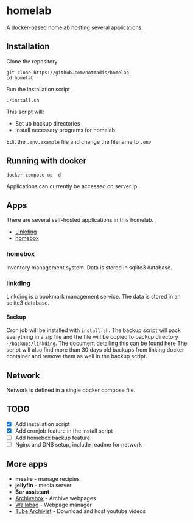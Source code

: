 # homelab

A docker-based homelab hosting several applications.

## Installation

Clone the repository
```shell
git clone https://github.com/notmadis/homelab
cd homelab
```

Run the installation script
```shell
./install.sh
```

This script will:
- Set up backup directories
- Install necessary programs for homelab

Edit the `.env.example` file and change the filename to `.env`

## Running with docker
```shell
docker compose up -d
```

Applications can currently be accessed on server ip.

## Apps

There are several self-hosted applications in this homelab.

- [Linkding](https://github.com/sissbruecker/linkding)
- [homebox](https://github.com/sysadminsmedia/homebox)

### homebox

Inventory management system.
Data is stored in sqlite3 database.

### linkding

Linkding is a bookmark management service. The data is stored in an sqlite3 database.

#### Backup

Cron job will be installed with `install.sh`. The backup script will pack everything in a zip file and the file will be copied to backup directory `~/backups/linkding`. The document detailing this can be found [here](https://github.com/sissbruecker/linkding/blob/5330252db9f452e77282ef2f9cc9585e9bf7ae04/docs/src/content/docs/backups.md#L4) The script will also find more than 30 days old backups from linking docker container and remove them as well in the backup script.


## Network

Network is defined in a single docker compose file.


## TODO

- [x] Add installation script
- [x] Add cronjob feature in the install script
- [ ] Add homebox backup feature
- [ ] Nginx and DNS setup, include readme for network 

## More apps

- **mealie** - manage recipies
- **jellyfin** - media server
- **Bar assistant**
- [Archivebox](https://github.com/ArchiveBox/ArchiveBox/) - Archive webpages
- [Wallabag](https://github.com/wallabag/wallabag) - Webpage manager
- [Tube Archivist](https://github.com/tubearchivist/tubearchivist) - Download and host youtube videos

